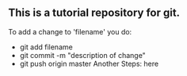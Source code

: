 ## This is a tutorial repository for git.

To add a change to 'filename' you do:
* git add filename
* git commit -m "description of change"
* git push origin master
Another Steps:
	here

